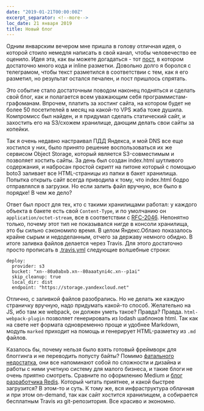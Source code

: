 ```yaml
---
date: "2019-01-21T00:00:00Z"
excerpt_separator: <!--more-->
loc_date: 21 января 2019
title: Новый блог
---
```

Одним январским вечером мне пришла в голову отличная идея, о которой стоило
немедля написать в свой канал, чтобы человечество ее оценило. Идея эта, как вы
можете догадаться - тот [пост](/post/2019-22-01-git-batch), в котором достаточно много
кода и inline разметки. Довольно долго я боролся с телеграмом, чтобы текст
разметился в соответствии с тем, как я его разметил, но результат остался печален,
и пост пришлось спрятать.

Это событие стало достаточным поводом наконец подняться и сделать свой блог, как
и полагается всем уважающим себя программистам-графоманам. Впрочем, платить за
хостинг сайта, на котором будет не более 50 посетителей в месяц на какой-то VPS
жаба тоже душила. Компромисс был найден, и я придумал сделать статический сайт,
и захостить его на S3/схожем хранилище, дающим делать свои сайты за копейки.
<!--more-->

Так я очень недавно настраивал ПДД Яндекса, и мой DNS все еще хостился у них,
было принято решение воспользоваться их же сервисом Object Storage, который
является S3-совместимым и позволяет хостить сайты. За день был создан index.html
шутливого содержания, и набросан простой скрипт на питоне который с помощью
boto3 заливает все HTML-страницы из папки в бакет хранилища. Попытка открыть
сайт всегда приводила к тому, что index.html бодро отправлялся в загрузки. Но
если залить файл вручную, все было в порядке! В чем же дело?

Ответ был прост для тех, кто с такими хранилищами работал: у каждого объекта в
бакете есть свой `Content-Type`, и по умолчанию он `application/octet-stream`,
все в соответствии с [RFC-2046](https://tools.ietf.org/html/rfc2046#page-13).
Непонятно только, почему этот тип не показывался нигде в консоли хранилища,
это бы сильно сэкономило время. В целом Яндекс.Облако показалось крайне сырым
и недоделанным, отчего за державу немного обидно. В итоге заливка файлов
делается через Travis. Для этого достаточно просто прописать в
[.travis.yml](https://github.com/AFakeman/fofan.afakeman.rf/blob/master/.travis.yml)
следующие волшебные строки:

```
deploy:
  provider: s3
  bucket: "xn--80a0abxb.xn--80aaatyni4c.xn--p1ai"
  skip_cleanup: true
  local_dir: dist
  endpoint: "https://storage.yandexcloud.net"
```

Отлично, с заливкой файлов разобрались. Но не делать же каждую страничку вручную,
надо придумать какой-то способ. Желательно на JS, ибо там же webpack, он должен
уметь такое? Правда?
Правда. `html-webpack-plugin` позволяет генерировать из lodash шаблонов html.
Так как на свете нет формата одновременно проще и удобнее Markdown, модуль
`marked` приходит на помощь и генерирует HTML-разметку из `.md` файлов.

Казалось бы, почему нельзя было взять готовый фреймворк для блоггинга и не
переводить попусту байты? Помимо [фатального недостатка](http://lurkmore.to/Фатальный_Недостаток),
они все напоминают собой по сложности и дизайна и работы с ними учетную систему
для малого бизнеса, и такие блоги не очень приятно смотреть. Сравните по
оформлению Medium и [блог разработчика Redis](http://antirez.com/). Который
читать приятнее, и какой быстрее загрузится? В этом-то и суть. К тому же,
вся инфраструктура облачная и при этом on-demand, так как сайт хостится
хранилищем, а собирается бесплатным Travis из git-репозитория. Все красиво и
экономно.

